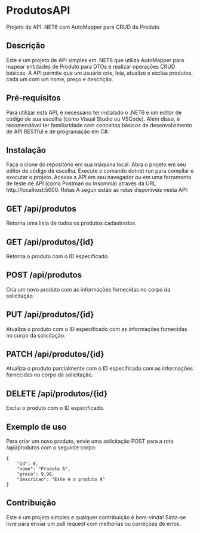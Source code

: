 # ProdutosAPI
Projeto de API .NET6 com AutoMapper para CRUD de Produto

## Descrição
Este é um projeto de API simples em .NET6 que utiliza AutoMapper para mapear entidades de Produto para DTOs e realizar operações CRUD básicas. A API permite que um usuário crie, leia, atualize e exclua produtos, cada um com um nome, preço e descrição.

## Pré-requisitos
Para utilizar esta API, é necessário ter instalado o .NET6 e um editor de código de sua escolha (como Visual Studio ou VSCode). Além disso, é recomendável ter familiaridade com conceitos básicos de desenvolvimento de API RESTful e de programação em C#.

## Instalação
Faça o clone do repositório em sua máquina local.
Abra o projeto em seu editor de código de escolha.
Execute o comando dotnet run para compilar e executar o projeto.
Acesse a API em seu navegador ou em uma ferramenta de teste de API (como Postman ou Insomnia) através da URL http://localhost:5000.
Rotas
A seguir estão as rotas disponíveis nesta API:

## GET /api/produtos
Retorna uma lista de todos os produtos cadastrados.

## GET /api/produtos/{id}
Retorna o produto com o ID especificado.

## POST /api/produtos
Cria um novo produto com as informações fornecidas no corpo da solicitação.

## PUT /api/produtos/{id}
Atualiza o produto com o ID especificado com as informações fornecidas no corpo da solicitação.

## PATCH /api/produtos/{id}
Atualiza o produto parcialmente com o ID especificado com as informações fornecidas no corpo da solicitação.

## DELETE /api/produtos/{id}
Exclui o produto com o ID especificado.

## Exemplo de uso
Para criar um novo produto, envie uma solicitação POST para a rota /api/produtos com o seguinte corpo:
```
{
    "id": 0,
    "nome": "Produto A",
    "preco": 9.99,
    "descricao": "Este é o produto A"
}
```


## Contribuição
Este é um projeto simples e qualquer contribuição é bem-vinda! Sinta-se livre para enviar um pull request com melhorias ou correções de erros.

